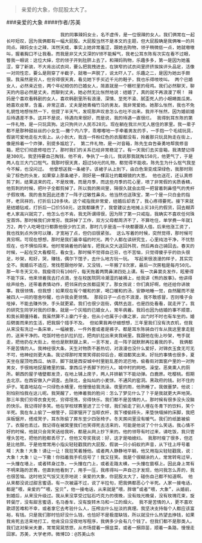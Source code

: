 > 亲爱的大象，你屁股太大了。

###亲爱的大象
####作者/苏美

						我的同事辣妈女士，名不虚传，是一位很辣的女人。我们俩常在一起长吁短叹，因为我俩都有一幅大屁股。大屁股当然不是本文的主题，但大屁股确是我俩唯一的共同点。辣妈女士之辣，浑然天成，事实上她非常羞涩，跟她去购物，领子稍微低一点，她就嗷嗷叫，握着胸口不让我看。而我是非又大又深的V领不能解气，我老公耳东陈有次实在看不过眼，瞥我一眼说：这位大婶，您的领子开到肚脐上去了。和辣妈购物，乐趣多多，第一是因为她羞涩，穿了新装，不大肯出试衣间，要么把我拽进去，在狭窄的试衣间里挤挤挨挨评头品足，活像一对同性恋，要么是刚穿了半截子，就嗷一声脱了，说太吓人了。乐趣之二，是因为她出手颇狠。我虽然是穷人，但穷得很天真，看见她下手买近千元的鞋子，我也乐得吱吱叫。 两个已婚女人，必然亲近些，两个年纪相仿的已婚女人，简直就是一个栅栏里的母鸡。我们必然聊天，聊天的内容必然是丈夫，而聊到丈夫，她必然无比怅然地说：结婚了，真的就不再浪漫了啊！ 辣妈是个喜欢看韩剧的女人，喜欢韩剧里所有浪漫、深情、至死不渝、腻歪死人的小眼睛面瓜男。她喜欢皮草，含羞，非常正直，丈夫是她青梅竹马的男友。我非常爱她。她那么怅然，我也不免礼貌性地想怅然一下，但提了半天气，发现那声叹息怎么也吐不出来。我并不怅然，因为婚前婚后待遇差不多。这并不是说，待遇向来很好，而是说，我的待遇一直很烂。 我得到耳东陈的第一件礼物，是一只玩具狗。这只狗共计人民币28元。现在躺在我兰州无人居住的家里。我一辈子都不是那种甜丝丝的小女生——撇个内八字，乖嘟嘟地一手牵着男友的手，一手抱一个毛绒玩具，假装可爱地走在大街上。从小到大，我连一件粉红色的衣服都没有，拎着那只玩具狗走在街上，像是拎着一个炸弹，别提多尴尬了。 第二件礼物，是一对音箱，陈先生自告奋勇地帮我修音箱，把它们彻底修哑巴了。那时我们的关系已经非常稳定了。有一天我们去买音箱，我清楚记得是300元。我坚持要自己掏钱，他不肯，争执了一会儿，我说那我就掏150元，他更气了，于是两人在兰大门口怄气。我那时很天真，超过50元的礼物，都觉得不能收。陈先生为什么怄气我至今不解，也没问过。 他曾想送我一条裙子。该裙子从上到下，由白色渐变成深绿色，我那时刚染了棕色的头发，如果穿上那条裙子，刚好是一棵茁壮的戴眼镜的大葱。 他也送花，还认真修剪了刺，结果送来的花，不是玫瑰，而是月季，而这些月季的花心里，喷了非常假的劣质香精，他剪刺的时候，把叶子全都剪掉了。所以我的房间里，隔很久就会出现一把冒着刺鼻怪气的秃杆子假玫瑰。我的舍友因此还患了一阵子过敏性鼻炎。他当然也送珠宝，第一个是一只白金的指环，老凤祥的，打折后120多块。这个戒指我非常爱，结婚后却丢了，我心疼得要死。接下来就是结婚钻戒，打折后一口价550元，这我都嫌贵了，我曾建议去地摊上买10元的假货，回去糊弄老人家高兴就完了，他怎么也不肯。我无所谓得很，因为除了第一只戒指，我确实不喜欢任何珠宝首饰。那时候我们非常穷。我辞掉了工作，双方父母都周济不了，不算吃住，单学费一年就1万2，两个人吃喝住行都靠他很少的工资，那时几乎是连一千块都要跟人借。后来他涨工资了，我也找到点外快可以赚，才宽裕了点，但仍旧很紧张。 这么写着的时候，突然觉得，那时候可真穷啊。可现在想想，那时是我们最幸福的时光。两个人都在读研究生，心里纯洁干净，不忧愁现在，也不惧怕将来。他时常骑着他的破车，把我从交大送回外院，然后再自己骑回去。春天的时候，一起在交大看樱花，看女生。那时候不觉得自己穷，也不苦恼，只觉得傻乎乎的劲头很足，吵架，和好，哭，赚钱，偶尔下馆子，去什么地方玩一玩。 写起来很浪漫的样子，其实完全不。我婚后不适应，常找茬跟他吵架，又没钱，一年搬了8次家，最后一次房租是每月50元。那一年冬天又冷，我瘦得只有100斤，每天拖着两筒鼻涕四处上课。有一次鼻窦炎发作，眩晕得不能下床，他来领着我去打点滴，坐在校医院阴冷潮湿的被褥上，给我讲《熊的故事》。他讲得绘声绘色，还带着表情动作，把邻床的女孩都逗笑了。那女孩说：你们真好啊，他还给你讲故事。我很领情，但我想：如果现在有个暖和的家，喝口暖和的汤，安静地睡一觉，自然醒而不是被四人一间的宿舍吵醒，也许我会更领情。 那段日子一点也不浪漫，我不敢感冒，否则嗓子会哑掉，不能去赚外快，手头就更紧。我们也很少逛街，偶然去逛，也是四处看看，就走开了。我的研究生同学对我的印象，就是一个灰暗的已婚女人，常年病着。我妈也因为结婚的事不顺意，和我长期僵持着。我虽然算不上豪门千金，但从小也属于小康之家，出门时不时也有车坐的。婚后劈面而来的生活，把我掴个措手不及。 但如果我再仔细想想，三年里我们没有洗衣机，但我从来没有洗过一条床单，一幅被套，一件外套或者是裤子。都是耳东陈骑自行车从我这里拿走脏的，送来干净的。吃饭时他也扒拉扒拉，把肉扒拉出来夹我碗里。我跟他在街上吵架，甩手就走，把他扔在大街上，他也是默默跟上来，一言不发，走一阵子就默默再拉着我的手。 我俩都不是苦情的人。我神经很大条，天生对物质不甚热切，对浪漫也没什么爱好，对锦衣玉食无可无不可，他神经则更大条。我记得那时常常笑得前仰后合，眼泪都笑出来。好玩的事情也很多，夏天坐在屋顶吃西瓜、纳凉，脚下就是西安城中村里脏乱差的泥巴地，偷看街对面窗户里的一对狗男女，手很贱地捉屋檐里的猫，拿西瓜子丢脚下的行人。城中村的网吧。澡堂。恶臭熏人的厕所。朝西的屋子墙壁都发烫，在地上铺上席子，两人并排躺下不能动弹。白鹿原。吃樱桃。假期去北京。在西安做入户调查。去陕北，金灿灿的小麦饼。不通风的窑洞。黑政府的钱。封不住的炉子。笔直地站在一只绿色水桶里，他慢慢给我洗澡。夜里的雨，他熟睡了。我做噩梦。他说：别怕别怕我在这儿呢。我哭醒了，他捧着我的脸问：怎么了梦见什么了？于是我就更大声地哭。 那三年我们穷得衣食无忧，穷得坦荡，穷得快乐。我们都不是苦情的人。那时候有很多没头没脑的快乐。我记得好多笑。他在学校球赛里进了三个球，我们偷走了别人埋在冬青下的饮料，笑个半死。我在车上偷了一根管子，回家锯开了当晾衣杆，我下楼偷砖头，来垫快塌掉的床脚，我把床板锯开，搭成凳子，耳东陈偷了房东至少四张椅子。冬天房间里没有暖气。我们的纸篓被偷了。衣服也丢过。我记得在被窝里我们也笑得死去活来的，可能是他说了个什么笑话。我心情不好的时候，他就只会背笑话给我听，都是从网上抄下来的。他的领导有时过来，请吃饭，我只管埋头苦吃，把他的脸都丢尽了。但他又夸奖我说：好，这才是咱媳妇。 我那时瘦了很多，但还是比他胖。于是他常常用小指尖轻轻戳我的大屁股，假装一只小蚂蚁的声音，从下往上呼号着喊：大象！大象！请让一让！我狂笑着捶他。或者两人静静地平躺，他又用指尖轻轻戳我，说：大象！大象！让一下撒！你挡着我手机信号了！我又狂笑。我是个很糊涂的人，常常转弯过早，一头撞在墙上，或者转身过急，一头撞在门上，或者走路太横，一头撞在窗框上。因此身上常有不明来路的淤青。但直到他看到了，用手一压，我疼得叫一声自己才发现，他问我怎么弄的，我也很苦恼。这时他又气馁又无奈地说：亲爱的大象，你屁股太大了，碰伤自己都不知道啊。 他从来都没说过甜言蜜语。有一次被逼不过，说了半拉句，把我俩都恶心个半死。人家一接电话，都是“喂，亲爱的”“喂，宝贝”，他一接电话，从来就是“喂，胖墩”或者“喂，大象”，从婚前，到婚后，从来没升级过。我从来没享受过钻石巧克力的夜晚，没有烛光晚餐，没有玫瑰花束，旋转餐厅，没有甜言蜜语，名马香车，没有旋转木马和一江的烟火。 我不是苦情的人，更不喜欢歌颂苦难和不幸，或者拿它去考验什么人，压榨出什么扯淡的真理。我坚决支持每个人都应该富裕，有钱。只是我们那时恰好没什么钱，也恰好不是极度缺钱，所以就没什么热望去挣钱，如果我肯死去活来地打工，他肯没日没夜地写程序，我俩多少会有几个钱了。但我们都不是那类人。我们这对柴米夫妻，常常晃晃悠悠，从市场提着一捆韭菜，或者一捆蒜苗，顺着一条路，慢慢走回家。苏美，大学老师。微博ID：@苏美山东 